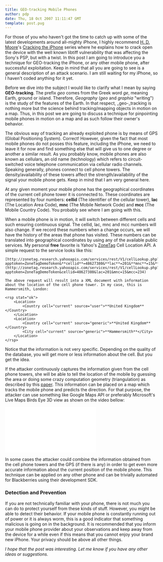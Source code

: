 ```yaml
---
title: GEO-tracking Mobile Phones
author: pdp
date: Thu, 18 Oct 2007 11:11:47 GMT
template: post.pug
---
```


For those of you who haven't got the time to catch up with some of the latest developments around all-mighty iPhone, I highly recommend [H. D. Moore](http://www.metasploit.com/)'s [Cracking the iPhone](http://blog.metasploit.com/2007/10/cracking-iphone-part-21.html) series where he explains how to crack open the device with the well known libtiff vulnerability that was affecting the Sony's PSP, but with a twist. In this post I am going to introduce you a technique for GEO-tracking the iPhone, or any other mobile phone, after successful exploitation. Keep in mind that all you are going to see is a general description of an attack scenario. I am still waiting for my iPhone, so I haven't coded anything for it yet.

Before we dive into the subject I would like to clarify what I mean by saying **GEO-tracking**. The prefix _geo_ comes from the Greek word _ge_, meaning Earth, ground or island. Therefore, _Geography_ (_geo_ and _graphia_ "writing") is the study of the features of the Earth. In that respect, _geo-_tracking is nothing more but the science behind tracking/mapping objects in motion on a map. Thus, in this post we are going to discuss a technique for pinpointing mobile phones in motion on a map and as such follow their owner's behavior.

The obvious way of tracking an already exploited phone is by means of GPS (Global Positioning System). Correct! However, given the fact that most mobile phones do not posses this feature, including the iPhone, we need to leave it for now and find something else that will give us to one degree or another a similar result. As you probably know, mobile phones are also known as cellulars, an old name (technology) which refers to circuit-switched voice telephone communication via cellular radio channels. Speaking generally, phones connect to cell phone towers. The density/availability of these towers affect the strength/availability of the signal your mobile phone gets. Keep in mind that I am very general here.

At any given moment your mobile phone has the geographical coordinates of the current cell phone tower it is connected to. These coordinates are represented by four numbers: **cellid** (The identifier of the cellular tower), **lac** (The Location Area Code), **mnc** (The Mobile Network Code) and **mcc** (The Mobile Country Code). You probably see where I am going with this.

When a mobile phone is in motion, it will switch between different cells and such ensuring continuous signal. The cellid, lac, mnc and mcc numbers will also change. If we record these numbers when a change occurs, we will have the history of the areas that phone has visited. These numbers can be translated into geographical coordinates by using any of the available public services. My personal **free** favorite is Yahoo's [ZoneTag](http://developer.yahoo.com/yrb/zonetag/locatecell.html) Cell Location API. A simple request to the service looks like this:

    [http://zonetag.research.yahooapis.com/services/rest/V1/cellLookup.php?apptoken=ZoneTagDemoToken&**cellid**=48627380&**lac**=201&**mnc**=15&**mcc**=234](http://zonetag.research.yahooapis.com/services/rest/V1/cellLookup.php?apptoken=ZoneTagDemoToken&cellid=48627380&lac=201&mnc=15&mcc=234)

    The above request will result into a XML document with information about the location of the cell phone tower. In my case, this is Hammersmith, London:

    <rsp stat="ok">
    	<Location>
    		<Country cell="current" source="user">**United Kingdom**</Country>
    	</Location>
    	<Location>
    		<Country cell="current" source="generic">**United Kingdom**</Country>
    		<City cell="current" source="generic">**Hammersmith**</City>
    	</Location>
    </rsp>

Notice that the information is not very specific. Depending on the quality of the database, you will get more or less information about the cell. But you get the idea.

If the attacker continuously captures the information given from the cell phone towers, she will be able to tell the location of the mobile by guessing the area or doing some crazy computation geometry (triangulation) as described by this [paper](http://www.ncg.knaw.nl/Publicaties/Groen/pdf/44VanOosterom.pdf). This information can be placed on a map which tracks the mobile phone and predicts the direction. For that purpose, the attacker can use something like Google Maps API or preferably Microsoft's Live Maps Birds Eye 3D view as shown on the video bellow:

<iframe class="video" src="//www.youtube.com/embed/r4L4T1pUZUU" frameborder="0" allowfullscreen></iframe>

In some cases the attacker could combine the information obtained from the cell phone towers and the GPS (if there is any) in order to get even more accurate information about the current position of the mobile phone. This technique can be applied on any other phone and can be trivially automated for Blackberries using their development SDK.

### Detection and Prevention

If you are not technically familiar with your phone, there is not much you can do to protect yourself from these kinds of stuff. However, you might be able to detect their behavior. If your mobile phone is constantly running out of power or it is always worm, this is a good indicator that something malicious is going on in the background. It is recommended that you inform your mobile phone provider about your observations and keep away from the device for a while even if this means that you cannot enjoy your brand new iPhone. Your privacy should be above all other things.

_I hope that the post was interesting. Let me know if you have any other ideas or suggestions._
